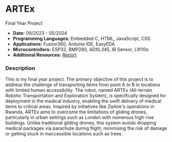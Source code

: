 # ARTEx
Final Year Project
- **Date:** 09/2023 - 05/2024
- **Programming Languages:** Embedded C, HTML, JavaScript, CSS
- **Applications:** Fusion360, Arduino IDE, EasyEDA
- **Microcontrollers:** ESP32, BMP280, ADXL345, IR Sensor, L9110s
- **Additional Resources:** [Report](https://github.com/SamuelAkintomide/ARTEx/blob/main/Shortened%20Final%20Year%20Report.pdf)
  
### Description

This is my final year project. The primary objective of this project is to address the challenge of transporting items from point A to B in locations with limited human accessibility. The robot, named ARTEx (All-terrain Robotic Transportation and Exploration System), is specifically designed for deployment in the medical industry, enabling the swift delivery of medical items to critical areas. Inspired by initiatives like Zipline's operations in Rwanda, ARTEx aims to overcome the limitations of gliding drones, particularly in urban settings such as London with numerous high-rise buildings. Unlike traditional gliding drones, this system avoids dropping medical packages via parachute during flight, minimising the risk of damage or getting stuck in inaccessible locations such as trees.
